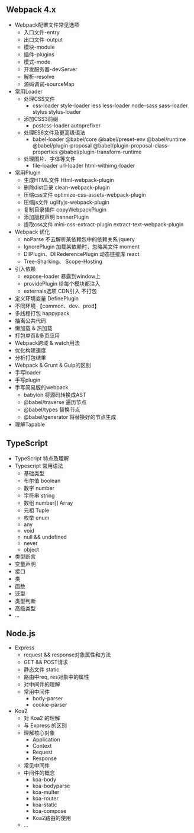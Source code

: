 


## Webpack 4.x

* Webpack配置文件常见选项
  * 入口文件-entry
  * 出口文件-output
  * 模块-module
  * 插件-plugins
  * 模式-mode
  * 开发服务器-devServer
  * 解析-resolve
  * 源码调试-sourceMap
* 常用Loader
  * 处理CSS文件
    * css-loader style-loader less less-loader node-sass sass-loader stylus stylus-loader
  * 添加CSS3前缀
    * postcss-loader autoprefixer
  * 处理ES6文件及更高级语法
    * babel-loader @babel/core @babel/preset-env @babel/runtime  @babel/plugin-proposal @babel/plugin-proposal-class-properties  @babel/plugin-transform-runtime
  * 处理图片、字体等文件
    * file-loader url-loader html-withimg-loader
* 常用Plugin
  * 生成HTML文件 Html-webpack-plugin
  * 删除dist目录 clean-webpack-plugin
  * 压缩css文件 optimize-css-assets-webpack-plugin
  * 压缩js文件 uglifyjs-webpack-plugin
  * 复制目录插件 copyWebpackPlugin
  * 添加版权声明 bannerPlugin
  * 提取css文件 mini-css-extract-plugin extract-text-webpack-plugin
* Webpack 优化
  * noParse 不去解析某依赖包中的依赖关系 jquery
  * IgnorePlugin 加载某依赖时，忽略某文件 moment
  * DllPlugin、DllRederencePlugin 动态链接库 react
  * Tree-Sharking、 Scope-Hosting
* 引入依赖
  * expose-loader 暴露到window上
  * providePlugin 给每个模块都注入
  * externals选项 CDN引入 不打包
* 定义环境变量 DefinePlugin
* 不同环境 【common、dev、prod】
* 多线程打包 happypack
* 抽离公共代码
* 懒加载 & 热加载
* 打包单页&多页应用
* Webpack跨域 & watch用法
* 优化构建速度
* 分析打包结果
* Webpack & Grunt & Gulp的区别
* 手写loader
* 手写plugin
* 手写简易版的webpack
  * babylon 将源码转换成AST
  * @babel/traverse 遍历节点
  * @babel/types 替换节点
  * @babel/generator 将替换好的节点生成
* 理解Tapable





## TypeScript

* TypeScript 特点及理解
* Typescript 常用语法
  * 基础类型
  * 布尔值 boolean
  * 数字 number
  * 字符串 string
  * 数组 number[] Array
  * 元祖 Tuple
  * 枚举 enum
  * any
  * void
  * null && undefined
  * never
  * object
* 类型断言
* 变量声明
* 接口
* 类
* 函数
* 泛型
* 类型判断
* 高级类型
* ...








## Node.js

* Express
  * request && response对象属性和方法
  * GET && POST请求
  * 静态文件 static
  * 路由中req, res对象中的属性
  * 对中间件的理解
  * 常用中间件
    * body-parser
    * cookie-parser
* Koa2
  * 对 Koa2 的理解
  * 与 Express 的区别
  * 理解核心对象
    * Application
    * Context
    * Request
    * Response
  * 常见中间件
  * 中间件的概念
    * koa-body
    * koa-bodyparse
    * koa-multer
    * koa-router
    * koa-static
    * koa-compose
    * Koa2路由的使用
  * ...

